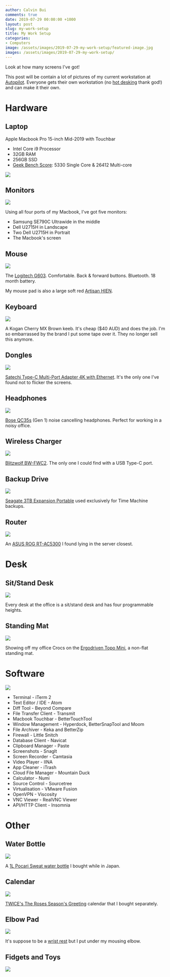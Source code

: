 ```yaml
---
author: Calvin Bui
comments: true
date: 2019-07-29 00:00:00 +1000
layout: post
slug: my-work-setup
title: My Work Setup
categories:
- Computers
image: /assets/images/2019-07-29-my-work-setup/featured-image.jpg
images: /assets/images/2019-07-29-my-work-setup/
---
```


Look at how many screens I've got!

<!-- more -->

This post will be contain a lot of pictures of my current workstation at [Autopilot](https://www.autopilothq.com/). Everyone gets their own workstation (no [hot desking](https://en.wikipedia.org/wiki/Hot_desking) thank god!) and can make it their own.

# Hardware

## Laptop

Apple Macbook Pro 15-inch Mid-2019 with Touchbar

- Intel Core i9 Processor
- 32GB RAM
- 256GB SSD
- [Geek Bench Score](https://browser.geekbench.com/v4/cpu/14111779): 5330 Single Core & 26412 Multi-core

![]({{page.images}}about-this-mac.PNG)

## Monitors

![]({{page.images}}everything.jpg)

Using all four ports of my Macbook, I've got five monitors:
- Samsung SE790C Ultrawide in the middle
- Dell U2715H in Landscape
- Two Dell U2715H in Portrait
- The Macbook's screen

## Mouse

![]({{page.images}}g603.jpg)

The [Logitech G603](https://www.logitechg.com/en-roeu/products/gaming-mice/g603-lightspeed-wireless-gaming-mouse.html). Comfortable. Back & forward buttons. Bluetooth. 18 month battery.

My mouse pad is also a large soft red [Artisan HIEN](https://www.artisan-jp.com/cs-hien-eng.html).

## Keyboard

![]({{page.images}}keyboard.jpg)

A Kogan Cherry MX Brown keeb. It's cheap ($40 AUD) and does the job. I'm so embarrassed by the brand I put some tape over it. They no longer sell this anymore.

## Dongles

![]({{page.images}}adapter.jpg)

[Satechi Type-C Multi-Port Adapter 4K with Ethernet](https://satechi.net/collections/hubs-docks/products/satechi-aluminum-multi-port-adapter-4k?variant=27067045065). It's the only one I've found not to flicker the screens.

## Headphones

![]({{page.images}}headphones.jpg)

[Bose QC35s](https://www.bose.com.au/en_au/products/headphones/over_ear_headphones/quietcomfort-35-wireless-ii.html) (Gen 1) noise cancelling headphones. Perfect for working in a noisy office.

## Wireless Charger

![]({{page.images}}wireless-charger.jpg)

[Blitzwolf BW-FWC2](https://www.blitzwolf.com/10W-Wireless-Charger-p-137.html). The only one I could find with a USB Type-C port.

## Backup Drive

![]({{page.images}}seagate-hdd.jpg)

[Seagate 3TB Expansion Portable](https://www.seagate.com/au/en/consumer/backup/expansion-portable/) used exclusively for Time Machine backups.

## Router

![]({{page.images}}router.jpg)

An [ASUS ROG RT-AC5300](https://www.asus.com/au/Networking/RT-AC5300/) I found lying in the server closest.

# Desk

## Sit/Stand Desk

![]({{page.images}}standing-desk.jpg)

Every desk at the office is a sit/stand desk and has four programmable heights.

## Standing Mat

![]({{page.images}}standing-mat-shoes.jpg)

Showing off my office Crocs on the [Ergodriven Topo Mini](https://shop.ergodriven.com/products/topo-mini), a non-flat standing mat.

# Software

![]({{page.images}}touchbar.jpg)

- Terminal - iTerm 2
- Text Editor / IDE - Atom
- Diff Tool - Beyond Compare
- File Transfer Client - Transmit
- Macbook Touchbar - BetterTouchTool
- Window Management - Hyperdock, BetterSnapTool and Moom
- File Archiver - Keka and BetterZip
- Firewall - Little Snitch
- Database Client - Navicat
- Clipboard Manager - Paste
- Screenshots - SnagIt
- Screen Recorder - Camtasia
- Video Player - IINA
- App Cleaner - iTrash
- Cloud File Manager - Mountain Duck
- Calculator - Numi
- Source Control - Sourcetree
- Virtualisation - VMware Fusion
- OpenVPN - Viscosity
- VNC Viewer - RealVNC Viewer
- API/HTTP Client - Insomnia

# Other

## Water Bottle

![]({{page.images}}water-bottle.jpg)

A [1L Pocari Sweat water bottle](https://www.youtube.com/watch?v=SRT10ZncNWI) I bought while in Japan.

## Calendar

![]({{page.images}}calendar.jpg)

[TWICE's The Roses Season's Greeting](https://twitter.com/jypetwice/status/1065983360407728129?lang=en) calendar that I bought separately.

## Elbow Pad

![]({{page.images}}elbow-pad.jpg)

It's suppose to be a [wrist rest](https://www.pcgamingrace.com/products/glorious-gaming-mouse-wrist-rest-padded) but I put under my mousing elbow.

## Fidgets and Toys

![]({{page.images}}fidgets.jpg)
